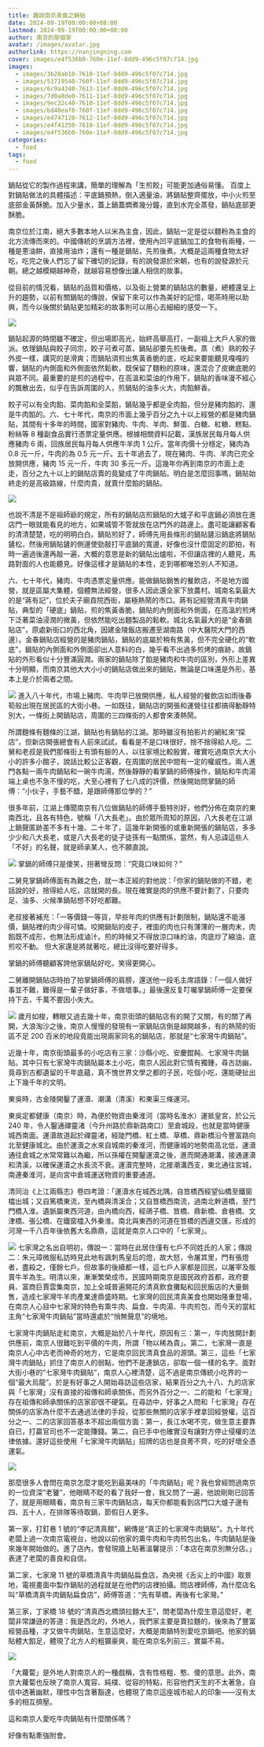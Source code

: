 ```yaml
---
title: 趣說南京美食之鍋貼
date: 2024-09-19T00:00:00+08:00
lastmod: 2024-09-19T00:00:00+08:00
author: 南京的那個寧
avatar: /images/avatar.jpg
authorlink: https://nanjingning.com
cover: images/e4f536b0-760e-11ef-8dd9-496c5f07c714.jpg
images:
  - images/3b28ab10-7610-11ef-8dd9-496c5f07c714.jpg
  - images/51719540-760f-11ef-8dd9-496c5f07c714.jpg
  - images/6c9a4340-7613-11ef-8dd9-496c5f07c714.jpg
  - images/7d0a8de0-7611-11ef-8dd9-496c5f07c714.jpg
  - images/9ec32c40-7610-11ef-8dd9-496c5f07c714.jpg
  - images/bd40eaf0-760f-11ef-8dd9-496c5f07c714.jpg
  - images/e4747120-7612-11ef-8dd9-496c5f07c714.jpg
  - images/e4f41350-7610-11ef-8dd9-496c5f07c714.jpg
  - images/e4f536b0-760e-11ef-8dd9-496c5f07c714.jpg
categories:
  - food
tags:
  - food
---
```


鍋貼從它的製作過程來講，簡單的理解為「生煎餃」可能更加通俗易懂。
百度上對鍋貼做法的具體描述：平底鍋預熱，倒入適量油，將鍋貼整齊擺放，中小火煎至底部金黃酥脆。加入少量水，蓋上鍋蓋燜煮幾分鐘，直到水完全蒸發，鍋貼底部更酥脆。

<!--more-->

南京位於江南，絕大多數本地人以米為主食，因此，鍋貼一定是從以麵粉為主食的北方流傳而來的。中國傳統的烹調方法裡，使用內凹平底鍋加工的食物有兩種，一種是蔥油餅，直接用油炸；還有一種是鍋貼，先煎後煮。大概是這兩種食物太好吃，吃完之後人們忘了留下確切的記錄，有的說發源於宋朝，也有的說發源於元朝。總之越模糊越神奇，就越容易想像出讓人相信的故事。

從目前的情況看，鍋貼的品質和價格，以及街上營業的鍋貼店的數量，總體還呈上升的趨勢，以前有關鍋貼的傳說，保留下來可以作為美好的記憶，喝茶時用以助興，而今以後關於鍋貼更加精彩的故事則可以用心去細細的感受一下。

![](images/e4f41350-7610-11ef-8dd9-496c5f07c714.jpg)

鍋貼起源的時間雖不確定，但出場即高光，始終高舉高打，一副祖上大戶人家的做派。依理鍋貼與餃子同宗，餃子可煮可蒸，鍋貼卻要先煎後煮。蒸（煮）熟的餃子外皮一樣，講究的是滑爽；而鍋貼須煎出焦黃香脆的底，吃起來要能聽見嘎嘎的響，鍋貼的內側面和外側面依然鬆軟，既保留了麵粉的原味，還混合了皮嫩底脆的與眾不同。最重要的是煎的過程中，在高溫和菜油的作用下，鍋貼的香味漫不經心的飄散出去，似乎在告訴周圍的人，煎鍋貼的油多火大，肉餡鮮香。

餃子可以有全肉餡、菜肉餡和全菜餡，鍋貼幾乎都是全肉餡，但分是豬肉餡的、還是牛肉餡的。六、七十年代，南京的市面上幾乎百分之九十以上經營的都是豬肉鍋貼，其間有十多年的時間，國家對豬肉、牛肉、羊肉、鮮蛋、白糖、紅糖、糕點、粉絲等 8 種副食品實行憑票定量供應。根據相關資料記載，漢族居民每月每人供應豬肉 6 兩，回族居民每月每人供應牛羊肉 1 公斤。當年肉價十分穩定，豬肉為 0.8 元一斤，牛肉的為 0.5 元一斤。五十年過去了，現在豬肉、牛肉、羊肉已完全放開供應，豬肉 15 元一斤，牛肉 30 多元一斤。這幾年你再到南京的市面上走走，百分之九十以上的鍋貼店賣的竟變成了牛肉鍋貼。明白是怎麼回事嗎，鍋貼始終走的是高級路線，什麼肉貴，就賣什麼餡的鍋貼。

![](images/e4747120-7612-11ef-8dd9-496c5f07c714.jpg)

也說不清是不是祖師爺的規定，所有的鍋貼店煎鍋貼的大爐子和平底鍋必須放在進店門一眼就能看見的地方，如果城管不管就放在店門外的路邊上。盡可能讓顧客看的清清楚楚，吃的明明白白。鍋貼煎好了，師傅先用長條形的鍋貼鏟沿鍋底將鍋貼鏟松，然後用鍋貼鏟的側邊使勁敲打平底鍋的寬邊，好像也沒什麼固定的節拍，有時一遍過後還再敲一遍，大概的意思是新的鍋貼出爐啦，不但讓店裡的人聽見，馬路對面的人也能聽見。好像這樣才是鍋貼的本性，走到哪都唯恐別人不知道。

六、七十年代，豬肉、牛肉憑票定量供應。能做鍋貼銷售的餐飲店，不是地方國營，就是區屬大集體，個體無法經營，很多人因此還全家下放農村。城南名氣最大的是“蔣有記”，位於夫子廟貢院西街，屬極熱鬧的市口。蔣有記經營清真牛肉鍋貼，典型的「硬底」鍋貼，煎的焦黃香脆，鍋貼的內側面和外側面，在高溫的煎烤下泛著菜油浸潤的微黃，但依然能吃出麵製品的鬆軟。城北名氣最大的是“金春鍋貼店”，原處新街口的西北角，因建金陵飯店搬遷至湖南路（中大醫院大門的西邊）。金春鍋貼店經營的是豬肉鍋貼，鍋貼的底屬於稍有焦黃，但不完全硬化的“軟底”，鍋貼的內側面和外側面卻出人意料的白，幾乎看不出過多煎烤的痕跡，故鍋貼的外形看似十分豐滿圓潤。兩家的鍋貼除了餡是豬肉和牛肉的區別，外形上差異十分明顯，而南京其他大大小小的鍋貼店做出來的鍋貼，無論是口味還是外形，基本上是介於兩者之間。

![](images/bd40eaf0-760f-11ef-8dd9-496c5f07c714.jpg)
進入八十年代，市場上豬肉、牛肉早已放開供應，私人經營的餐飲店如雨後春筍般出現在居民區的大街小巷。一如既往，鍋貼店的開張和運營往往都搞得動靜特別大，一條街上開鍋貼店，周圍的三四條街的人都會來湊熱鬧。

所謂麵條有麵條的江湖，鍋貼也有鍋貼的江湖。那時雖沒有拍影片的網紅來“探店”，但新店開張總會有人前來試試，看看是不是口味很好，捨不捨得給人吃。二舅和老叔是我們那條街上有頭有臉的人，以往家境比較殷實，確實吃過南京大大小小的許多小館子，說話比較公正客觀，在周圍的居民中間有一定的權威性。兩人進門各點一兩牛肉鍋貼和一碗牛肉湯，然後靜靜的看掌鍋的師傅操作，鍋貼和牛肉湯端上桌也不急不慢的吃，大至心裡有了七八成的評價，然後開始問掌鍋的師傅：“小伙子，手藝不錯，是跟師傅那位學的？”

很多年前，江湖上傳聞南京有八位做鍋貼的師傅手藝特別好，他們分佈在南京的東南西北，且各有特色，號稱「八大長老」。由於眾所周知的原因，八大長老在江湖上銷聲匿跡差不多有十幾、二十年了，這幾年新開張的或重新開張的鍋貼店，多多少少和八大長老，或是八大長老的徒子徒孫有一點關係，當然，有人忌諱這些人「不好」的名聲，就是師承某人，也不願直說。

![](images/9ec32c40-7610-11ef-8dd9-496c5f07c714.jpg)
掌鍋的師傅只是傻笑，拐著彎反問：“究竟口味如何？”

二舅見掌鍋師傅面有為難之色，就一本正經的對他說：「你家的鍋貼做的不錯，老話說的好，捨得給人吃，店就開的長。現在確實是肉的供應不要計劃了，只要肉足、油多、火候準鍋貼想不好吃都難。

老叔接著補充：「一等價錢一等貨，早些年肉的供應有計劃限制，鍋貼還不能漲價，鍋貼裡的肉少得可憐。咬開鍋貼的皮子，裡面的肉也只有薄薄的一層肉末，肉餡既不成形，也無法形成滷汁。煎的時候又不得放涼口味的油，肉底炒了縮油，底煎咬不動。 但大家還是將就著吃，總比沒得吃要好得多。

掌鍋的師傅聽顧客誇他家鍋貼好吃，笑得更開心。

二舅離開鍋貼店時拍了拍掌鍋師傅的肩膀，還送他一段毛主席語錄：「一個人做好事並不難，難得是一輩子做好事，不做壞事。」最後還反复叮囑掌鍋師傅一定要保持下去，千萬不要因小失大。

![](images/7d0a8de0-7611-11ef-8dd9-496c5f07c714.jpg)
歲月如梭，轉眼又過去幾十年，南京街頭的鍋貼店有的開了又關，有的關了再開，大浪淘沙之後，南京人慢慢的發現有一家鍋貼店倒是越開越多，有的熱鬧的街區不足 200 百米的地段竟能出現兩家同名的鍋貼店，那就是“七家灣牛肉鍋貼”。

近幾十年，南京街頭最多的小吃店有三家：沙縣小吃、安慶餛飩、七家灣牛肉鍋貼。其中只有七家灣牛肉鍋貼屬本土小吃，南京人因此對它情有獨鍾，尋古訪幽，竟尋到古都遺留的千年底蘊，真不愧世界文學之都的子民，吃個小吃，還能硬扯出上下幾千年的文明。

東吳時，古金陵開鑿了運瀆、潮溝（清溪）和東渠三條運河。

東吳定都健康（南京）時，為便於物資由秦淮河（當時名淮水）運抵皇宮，於公元 240 年，令人鑿通禪靈渚（今升州路於鼎新路南口）至倉城段，也就是當時健康城西南面。運瀆故道起於禪靈渚，經陡門橋、紅土橋、草橋、鼎新橋沿今豐富路向北至健康城北。由於運瀆之水來自城南的秦淮河，而健康城的地勢南高北低，運瀆通往倉城之水常常難以為繼，所以孫權在開鑿運瀆之後，進而開通潮溝，接通運瀆和清溪，以確保運瀆之水長流不衰。運瀆完整時，北接潮溝西支，東北通往宮城，南連秦淮河，是向宮中倉城運送物資的重要通道。

清同治《上江兩縣志》卷四考證：「運瀆水在城西北隅，自笪橋西經望仙橋至鐵窗櫺出城；又自篤橋東流，至內橋與清溪合；又自笪橋西南流，過南北幹道橋，至鬥門橋入淮。遺脈屬東西河道，由內橋向西，經鴿子橋、笪橋、鼎新橋、倉巷橋、文津橋、張公橋、在鐵窗櫺入外秦淮。南北與東西的河道在笪橋的西邊交匯，形成的河灣一千八百年後依舊大名鼎鼎，這就是南京人口中的「七家灣」。

![](images/6c9a4340-7613-11ef-8dd9-496c5f07c714.jpg)
七家灣之名出自明初，傳說一：當時在此居住僅有七戶不同姓氏的人家；傳說二：朱元璋微服私訪時見此地有諷刺馬皇后的燈，故大怒，令屠其里，門有張燈者，盡殺之，僅餘七戶。但故事的後續都一樣，這七戶人家都是回民，以屠宰及販賣牛羊為生。明清以來，漸漸繁榮成市。民國時期南京是國民政府首都，政府要員、富商巨賈雲集南京，加上全城普遍開花的清真飲食攤點和回民飯店的大量銷售，造成七家灣牛羊肉產業達鼎盛時期。七家灣的回民清真美食也開始隆重登場，在南京人心目中七家灣的特色有熏牛肉、扁食、牛肉湯、牛肉煎包，而今天的當紅主角“七家灣牛肉鍋貼”當時還處於“悄無聲息”的境地。

七家灣牛肉鍋貼走紅南京，大概是始於八十年代，原因有三：第一，牛肉放開計劃供應前，南京人很難吃到平價的牛肉，所謂「物以稀為貴」。第二，七家灣一直是南京人心中古老而神奇的地方，它是南京回民清真食品的源頭。第三，這些「七家灣牛肉鍋貼」抓住了南京人的弱點，他們不是連鎖店，卻取一個一樣的名字。面對大街小巷的“七家灣牛肉鍋貼”，南京人心裡清楚，這不過是南京傳統小吃界的一個“最大烏龍”。於是有好事之人開始尋訪這些店家，結果百分之九十八、九的店家與「七家灣」沒有直接的祖傳和師承關係，而另外百分之一、二的能和「七家灣」存在祖傳和師承關係的店家卻很不硬氣。在尋訪中，好事之人問和「七家灣」存在關係的店家為什麼不去通過法律的手段，從那些無關的店家手裡拿回經營權，這百分之一、二的店家回答基本不超出兩個方面：第一，長江水喝不完，做生意主要靠自已，打贏官司也不一定能賺錢。第二，自已手中也確實沒有讓對方停止侵權的法律依據。還好這些使用「七家灣牛肉鍋貼」招牌的店也是良莠不齊，吃的好壞全憑運氣。

![](images/51719540-760f-11ef-8dd9-496c5f07c714.jpg)

那麼很多人會問在南京怎麼才能吃到最美味的「牛肉鍋貼」呢？我也曾經問過南京的一位資深“老饕”，他眼睛不眨的看了我好一會，我又問了一遍，他說剛剛已回答了，就是用眼睛看，南京有三家牛肉鍋貼店，每天你都能看到店門口大爐子邊有四、五十人，在排隊等待取鍋，節假日人更多。

第一家，打釘巷 1 號的“李記清真館”，網傳是“真正的七家灣牛肉鍋貼”。九十年代老闆上過一次南京電視台，他說以前他家的熏牛肉和牛肉煎包出名，牛肉鍋貼是後來幾年開始做的。進了店內，會發現牆上貼著溫馨提示：「本店在南京別無分店。」表達了老闆的善良和自信。

第二家，七家灣 11 號的草橋清真牛肉鍋貼扁食店，為央視《舌尖上的中國》取景地，電視畫面中製作鍋貼的過程就是在他們的店裡拍攝。問店裡師傅，為什麼店名叫“草橋清真牛肉鍋貼扁食店”，師傅答道：“先有草橋，再後有七家灣。”

第三家，丁家橋 18 號的“清真西北橋頭拉麵大王”，問老闆為什麼生意這麼好，老闆非常謙遜的答道：我是西北的，外地人，我們家主要是賣拉麵的，後來為了豐富經營品種，才又做牛肉鍋貼，生意這麼好，大概是南鍋特別愛吃京鍋吧。他家的鍋貼體大餡足，體現了北方人的粗獷豪爽，能在南京名列前三，實屬不易。

![](images/3b28ab10-7610-11ef-8dd9-496c5f07c714.jpg)

「大蘿蔔」是外地人對南京人的一種戲稱，含有性格粗、憨、傻的意思。此外，南京大蘿蔔也反映了南京人寬容、純樸、從容的特點，形容他們天生的不太著急，自信中透著幽默，理性中包含著豁達，也體現了南京這座城市給人的印象——沒有太多的相互擠壓。

這和南京人愛吃牛肉鍋貼有什麼關係嗎？

好像有點牽強附會。
